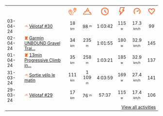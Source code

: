 <table>
    <tr>
        <th></th>
        <th></th>
        <th align="center"><img src="https://raw.githubusercontent.com/robiningelbrecht/strava-activities/master/public/distance.svg" width="30" alt="distance" title="distance"/></th>
        <th align="center"><img src="https://raw.githubusercontent.com/robiningelbrecht/strava-activities/master/public/elevation.svg" width="30" alt="elevation" title="elevation"/></th>
        <th align="center"><img src="https://raw.githubusercontent.com/robiningelbrecht/strava-activities/master/public/time.svg" width="30" alt="time" title="time"/></th>
        <th align="center"><img src="https://raw.githubusercontent.com/robiningelbrecht/strava-activities/master/public/average-watt.svg" width="30" alt="average watts" title="average watts"/></th>
        <th align="center"><img src="https://raw.githubusercontent.com/robiningelbrecht/strava-activities/master/public/average-speed.svg" width="30" alt="average speed" title="average speed"/></th>
        <th align="center"><img src="https://raw.githubusercontent.com/robiningelbrecht/strava-activities/master/public/heart-rate.svg" width="30" alt="average heart rate" title="average heart rate"/></th>
    </tr>
            <tr>
            <td>03-04-24</td>
            <td>
                <img src="https://raw.githubusercontent.com/robiningelbrecht/strava-activities/master/public/activity-ride.svg" width="12" alt="Vélotaf #30" title="Vélotaf #30"/>
<a href="https://www.strava.com/activities/11099689879" title="Kcal: 374 | Gear: None ">Vélotaf #30</a>
            </td>
            <td align="center">18 <sup><sub>km</sub></sup></td>
            <td align="center">98 <sup><sub>m</sub></sup></td>
            <td align="center">1:03:42</td>
            <td align="center">115 <sup><sub>w</sub></sup></td>
            <td align="center">17.3 <sup><sub>km/h</sub></sup></td>
            <td align="center">99</td>
        </tr>
            <tr>
            <td>02-04-24</td>
            <td>
                                <img src="https://raw.githubusercontent.com/robiningelbrecht/strava-activities/master/public/activity-virtual-ride-zwift.svg" width="12" alt="Garmin UNBOUND Gravel Training Plan | Chase the Chaise in Makuri Islands" title="Garmin UNBOUND Gravel Training Plan | Chase the Chaise in Makuri Islands"/>
<a href="https://www.strava.com/activities/11090036140" title="Kcal: 638 | Gear: None ">Garmin UNBOUND Gravel Trai...</a>
            </td>
            <td align="center">34 <sup><sub>km</sub></sup></td>
            <td align="center">235 <sup><sub>m</sub></sup></td>
            <td align="center">1:01:55</td>
            <td align="center">180 <sup><sub>w</sub></sup></td>
            <td align="center">32.9 <sup><sub>km/h</sub></sup></td>
            <td align="center">145</td>
        </tr>
            <tr>
            <td>01-04-24</td>
            <td>
                                <img src="https://raw.githubusercontent.com/robiningelbrecht/strava-activities/master/public/activity-virtual-ride-zwift.svg" width="12" alt="13min Progressive Climb in Watopia" title="13min Progressive Climb in Watopia"/>
<a href="https://www.strava.com/activities/11084790725" title="Kcal: 672 | Gear: None ">13min Progressive Climb in...</a>
            </td>
            <td align="center">35 <sup><sub>km</sub></sup></td>
            <td align="center">258 <sup><sub>m</sub></sup></td>
            <td align="center">1:03:21</td>
            <td align="center">185 <sup><sub>w</sub></sup></td>
            <td align="center">32.9 <sup><sub>km/h</sub></sup></td>
            <td align="center">137</td>
        </tr>
            <tr>
            <td>31-03-24</td>
            <td>
                <img src="https://raw.githubusercontent.com/robiningelbrecht/strava-activities/master/public/activity-ride.svg" width="12" alt="Sortie vélo le matin" title="Sortie vélo le matin"/>
<a href="https://www.strava.com/activities/11074484394" title="Kcal: 2801 | Gear: None ">Sortie vélo le matin</a>
            </td>
            <td align="center">111 <sup><sub>km</sub></sup></td>
            <td align="center">1 109 <sup><sub>m</sub></sup></td>
            <td align="center">4:03:59</td>
            <td align="center">169 <sup><sub>w</sub></sup></td>
            <td align="center">27.4 <sup><sub>km/h</sub></sup></td>
            <td align="center">141</td>
        </tr>
            <tr>
            <td>29-03-24</td>
            <td>
                <img src="https://raw.githubusercontent.com/robiningelbrecht/strava-activities/master/public/activity-ride.svg" width="12" alt="Vélotaf #29" title="Vélotaf #29"/>
<a href="https://www.strava.com/activities/11061063179" title="Kcal: 378 | Gear: None ">Vélotaf #29</a>
            </td>
            <td align="center">17 <sup><sub>km</sub></sup></td>
            <td align="center">76 <sup><sub>m</sub></sup></td>
            <td align="center">57:37</td>
            <td align="center">115 <sup><sub>w</sub></sup></td>
            <td align="center">17.4 <sup><sub>km/h</sub></sup></td>
            <td align="center">106</td>
        </tr>
                <tr>
            <td colspan="8" align="right"><a href="https://github.com/robiningelbrecht/strava-activities#activities">View all activities</a></td>
        </tr>
    </table>
